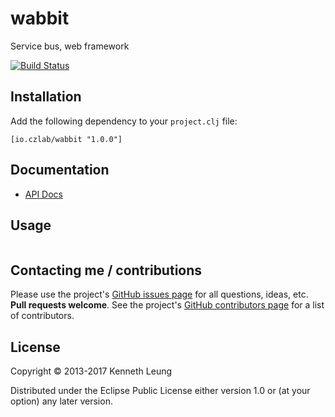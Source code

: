 wabbit
=====
Service bus, web framework

[![Build Status](https://travis-ci.org/llnek/wabbit.svg?branch=master)](https://travis-ci.org/llnek/wabbit)

## Installation

Add the following dependency to your `project.clj` file:

    [io.czlab/wabbit "1.0.0"]

## Documentation

* [API Docs](https://llnek.github.io/wabbit/)

## Usage

```clojure

```

## Contacting me / contributions

Please use the project's [GitHub issues page] for all questions, ideas, etc. **Pull requests welcome**. See the project's [GitHub contributors page] for a list of contributors.

## License

Copyright © 2013-2017 Kenneth Leung

Distributed under the Eclipse Public License either version 1.0 or (at
your option) any later version.

<!--- links (repos) -->
[CHANGELOG]: https://github.com/llnek/wabbit/releases
[GitHub issues page]: https://github.com/llnek/wabbit/issues
[GitHub contributors page]: https://github.com/llnek/wabbit/graphs/contributors



